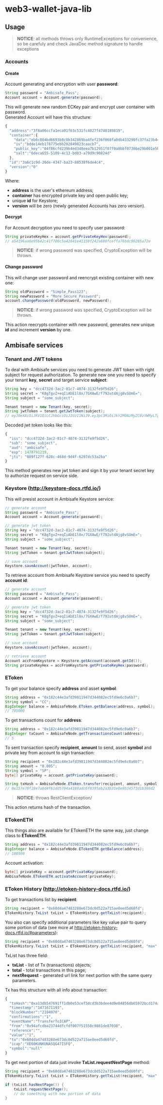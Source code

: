 # web3-wallet-java-lib

## Usage
>**NOTICE**: all methods throws only RuntimeExceptions for convenience, 
so be carefuly and check JavaDoc method signature to handle exceptions

### Accounts
#### Create
Account generating and encryption with user **password**:
```java
String password = "Ambisafe_Pass";
Account account = Account.generate(password);
```
This will generate new random ECKey pair and encrypt user container with password.  
Generated Account will have this structure:
```js
{  
  "address":"3f8a06ccfa1eca91f63c531fc4027f4740189819",
  "container":{  
    "data":"eb6c804bd6693b8c8b342869ba4fef236f068fa0db433290fc37fa23b441415786eeb1172c5d6171c1553ebf36215909",
    "iv":"bdde14eb178775ebb202849823caacb7",
    "public_key":"04f86cfd239b4ed348eea7b12951f07f0a8bbf07386e29b001e5bbceb85544f5ec3c35f95456036baf1f81adc3dd7385d61af2d3c2b672ce4b03353abde1f2b675",
    "salt":"6deca655-5109-4c13-bd03-a79d9c90824d"
  },
  "id":"3a6c1c9d-26de-4347-ba23-88538f6de4c4",
  "version":"0"
}
```
Where:
  - **address** is the user's ethereum address;
  - **container** has encrypted private key and open public key;
  - unique **id** for Keystore;
  - **version** will be zero (newly generated Accounts has zero version).
  
#### Decrypt
For Account decryption you need to specify user password:
```java
String privateKeyHex = account.getPrivateKeyHex(password);
// a54196aa6e95642c41f700c5a42841e41150f242a680fceffa76bdc90265a72e
```
>**NOTICE**: if wrong password was specified, CryptoException will be thrown.

#### Change password
This will change user password and reencrypt existing container with new one:
```java
String oldPassword = "Simple_Pass123";
String newPassword = "More_Secure_Password";
account.changePassword(oldPassword, newPassword);
```
>**NOTICE**: if wrong password was specified, CryptoException will be thrown.

This action reecrypts container with new password, generates new unique **id** and increment **version** by one.

## Ambisafe services
### Tenant and JWT tokens
To deal with Ambisafe services you need to generate JWT token with right subject for request authorization.
To generate new one you need to specify your tenant **key**, **secret** and target service **subject**:
```java
String key = "dcc4732d-3ac2-81c7-4074-3132fe9f5d26";
String secret = "K8gTgvZ+eqIiAbE1l8x/7GXAwE/f792utdAjg8vSUmE=";
String subject = "some_subject";

Tenant tenant = new Tenant(key, secret);
String jwtToken = tenant.getJwtToken(subject);
// eyJ0eXAiOiJKV1QiLCJhbGciOiJIUzI1NiJ9.eyJpc3MiOiJkY2M0NzMyZC0zYWMyLTgxYzctNDA3NC0zMTMyZmU5ZjVkMjYiLCJzdWIiOiJzb21lX3N1YmplY3QiLCJhdWQiOiJhbWJpc2FmZSIsImV4cCI6MTQ3ODc5MTIxOSwianRpIjoiMDg5ZjEyN2YtNjI4Yy00NjhkLTlkNGYtNjI5N2RjNTNhMmJhIn0.tHEd6qWi-jJTIGKoPsHz7Olv8wvGwKupxoqgHVywOR8
```
Decoded jwt token looks like this:
```js
{
  "iss": "dcc4732d-3ac2-81c7-4074-3132fe9f5d26",
  "sub": "some_subject",
  "aud": "ambisafe",
  "exp": 1478791219,
  "jti": "089f127f-628c-468d-9d4f-6297dc53a2ba"
}
```
This method generates new jwt token and sign it by your tenant secret key to authorize request on service side.

### Keystore (http://keystore-docs.rtfd.io/)
This will presist account in Ambisafe Keystore service:
```java
// generate account
String password = "Ambisafe_Pass";
Account account = Account.generate(password);

// generate jwt token
String key = "dcc4732d-3ac2-81c7-4074-3132fe9f5d26";
String secret = "K8gTgvZ+eqIiAbE1l8x/7GXAwE/f792utdAjg8vSUmE=";
String subject = "some_subject";

Tenant tenant = new Tenant(key, secret);
String jwtToken = tenant.getJwtToken(subject);

// save account
Keystore.saveAccount(jwtToken, account);
```

To retrieve account from Ambisafe Keystore service you need to specify **account id**:
```java
// generate account
String password = "Ambisafe_Pass";
Account account = Account.generate(password);

// generate jwt token
String key = "dcc4732d-3ac2-81c7-4074-3132fe9f5d26";
String secret = "K8gTgvZ+eqIiAbE1l8x/7GXAwE/f792utdAjg8vSUmE=";
String subject = "some_subject";

Tenant tenant = new Tenant(key, secret);
String jwtToken = tenant.getJwtToken(subject);

// save account
Keystore.saveAccount(jwtToken, account);

// retrieve account
Account accFromKeystore = Keystore.getAccount(account.getId());
String privateKeyHex = accFromKeystore.getPrivateKeyHex(password);
```

### EToken
To get your balance specify **address** and asset **symbol**:
```java
String address = "0x182c44e3afd39811947d344082ec5fd9e6c0a6b7";
String symbol = "CC";
BigInteger balance = AmbisafeNode.EToken.getBalance(address, symbol);
// 705000
```
 To get transactions count for **address**:
```java
String address = "0x182c44e3afd39811947d344082ec5fd9e6c0a6b7";
BigInteger txCount = AmbisafeNode.getTransactionsCount(address);
// 5
```

To sent transaction specify **recipient**, **amount** to send, asset **symbol** and private key from account to sign transaction:
```java
String recipient = "0x182c44e3afd39811947d344082ec5fd9e6c0a6b7";
String amount = "0.005";
String symbol = "SP";
byte[] privateKey = account.getPrivateKey(password);

String txHash = AmbisafeNode.EToken.transfer(recipient, amount, symbol, privateKey);
// 0x157e70f18e7a6d4f61dd5704a4180adc6f0395ab2a3b31e0e9b34573d1b366d2
```
>**NOTICE**: throws RestClientException/

This action returns hash of the transaction.

### ETokenETH
This things also are available for ETokenETH the same way, just change class to **ETokenETH**.
```java
String address = "0x182c44e3afd39811947d344082ec5fd9e6c0a6b7";
BigInteger balance = AmbisafeNode.ETokenETH.getBalance(address);
// 100500
```

Account activation:
```java
byte[] privateKey = account.getPrivateKey(password);
AmbisafeNode.ETokenETH.activateAccount(privateKey);
```

### EToken History (http://etoken-history-docs.rtfd.io/)
To get transactions list by **recipient**:
```java
String recipient = "0x60dda47483288e673dc0d522a715ae8eed5d60fd";
ETokenHistory.TxList txList = ETokenHistory.getTxList(recipient);
```
You also can specify additional parameters like key value pair to query some portion of data (see more at http://etoken-history-docs.rtfd.io/#parameters):
```java
String recipient = "0x60dda47483288e673dc0d522a715ae8eed5d60fd";
ETokenHistory.TxList txList = ETokenHistory.getTxList(recipient, "max", "2", "skip", "1");
```

TxList has three field:
  - **txList** - list of Tx (transactions) objects;
  - **total** - total transactions in this page;
  - **nextRequest** - generated url link for next portion with the same query parameters.

Tx has this structure with all info about transaction:
```js
{  
  "txHash":"0xa13db547691ff1db0e53cef5dcd3b3bdee4d9e04856db65972bcd174ae7d3d4d",
  "timestamp":"1471671193",
  "blockNumber":"2104970",
  "confirmations":"1",
  "eventName":"TransferToICAP",
  "from":"0x94afcdba23744dfcfdf007f51550c9881de87038",
  "reference":"",
  "value":"1",
  "to":"0x60dda47483288e673dc0d522a715ae8eed5d60fd",
  "icap":"XE60KUNKUNASQG47ISFQ",
  "symbol":"null"
}
```
To get next portion of data just invoke **TxList.requestNextPage** method:
```java
String recipient = "0x60dda47483288e673dc0d522a715ae8eed5d60fd";
ETokenHistory.TxList txList = ETokenHistory.getTxList(recipient, "max", "2", "skip", "1");

if (txList.hasNextPage()) {
    txList.requestNextPage();
    // do something with new portion of data
}
```

